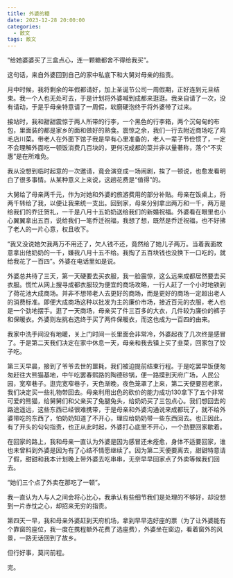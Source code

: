 ```yaml
---
title: 外婆的糖
date: 2023-12-28 20:00:00
categories:
  - 散文
tags: 散文
---
```


“给她婆婆买了三盒点心，连一颗糖都舍不得给我买”。

这句话，来自外婆回到自己的家中私底下和大舅对母亲的指责。

月中时候，我将剩余的年假都请好，加上圣诞节公司一周假期，正好连到元旦结束。我一个人也无处可去，于是计划将外婆喊到成都来逛逛。我亲自请了一次，没有请动，于是乎母亲特意请了一周假，软磨硬泡终于将外婆带了过来。

接站时，我和甜甜震惊于两人所带的行李，一个黑色的行李箱，两个沉甸甸的布包，里面装的都是家乡的面和做好的熟食。震惊之余，我们一行去附近商场吃了鸡毛店川菜。带老人在外面下馆子我是早有心里准备的，老人一辈子节俭惯了，一定不会理解外面吃一顿饭消费几百块的，更何况成都的菜并非以量著称，落个“不实惠”是在所难免。

<!-- more -->

我从没想到临时起意的一次邀请，竟会演变成一场闹剧，挨了一顿说，也愈发看明白了很多事情。从某种意义上来说，这趟花费是“值得”的。

大舅给了母亲两千元，作为对她和外婆的旅游费用的部分补贴。母亲在饭桌上，将两千转给了我，以便让我来统一支出。回到家，母亲分别拿出两万和一千，两万是给我们的乔迁贺礼，一千是八月十五奶奶送给我们的新婚祝福。外婆看在眼里也小心翼翼拿出五百，说给我们一笔乔迁祝福，我想了想，既然是乔迁祝福，也不好拂了老人的一片心意，权且收下。

“我又没说她欠我两万不用还了，欠人钱不还，竟然给了她儿子两万。当着我面故意拿出他奶奶的一千，嫌我八月十五不给。我掏了五百块钱也没换下一口吃的，就给我花了一百四”。外婆在电话里如是说。

外婆总共待了三天，第一天硬要去买衣服，我一脸震惊，这么远来成都居然要去买衣服。慌忙从网上搜寻成都衣服较为便宜的商场攻略，一行人赶了一个小时地铁到了荷花池大成商场。并非不想带老人去更好的商场，而是更好的商场一定超出老人的消费标准。即便大成商场这种以批发为主的廉价市场，接近百元的衣服，老人也是一个劲地摆手。逛了一天商场，母亲买了件三百多的大衣，几件较为廉价的裤子和保暖衣。外婆则左挑右选终于买了两件保暖衣，而这也成为一百四的由来。

我家中洗手间没有地暖，关上门时间一长里面会非常冷，外婆起夜了几次终是感冒了。于是第二天我们决定在家中休息一天，母亲和我去镇上买了韭菜，回家包了饺子吃。

第三天早晨，接到了爷爷去世的噩耗，我们被迫提前结束行程。于是吃罢早饭便匆匆赶往大熊猫基地，中午吃罢春熙路的陶德砂锅，便一路摸到天府广场，人民公园，宽窄巷子。逛完宽窄巷子，天色渐晚，夜色笼罩了上来，第二天便要回老家，我们决定买一些礼物带回去。母亲利用出色的砍价的能力成功130拿下了五个非常可爱的熊猫，给舅舅们和父亲买了兔腿兔头，给奶奶买了三包点心。我们想回去的路途遥远，这些东西已经很难携带，于是母亲和外婆沟通说来成都玩了，就不给外婆带吃的东西了，怕奶奶知道了不开心，理应给奶奶带一些东西回去。也正因此，有了开头的句句指责，也正从此时起，外婆打心底里不开心，一个劲要回家歇着。

在回家的路上，我和母亲一直认为外婆是因为感冒还未痊愈，身体不适要回家，谁也未曾料到外婆是因为有了心结不情愿继续了。因为第二天便要离去，甜甜特意请了假，甜甜和我本计划晚上带外婆去吃串串，无奈早早回家点了外卖等候我们回去。

“她们三个点了外卖在那吃了一顿”。

我一直认为人与人之间会将心比心，我承认有些细节我们是处理的不够好，却没想到一片赤忱之心，却招来无穷的指责。

第四天一早，我和母亲外婆赶到天府机场，拿到早早选好座的票（为了让外婆能有个靠窗的座位，我一度在携程额外花费了选座费），外婆坐在窗边，看着窗外的风景，一路无话回到了故乡。

但行好事，莫问前程。

完。
